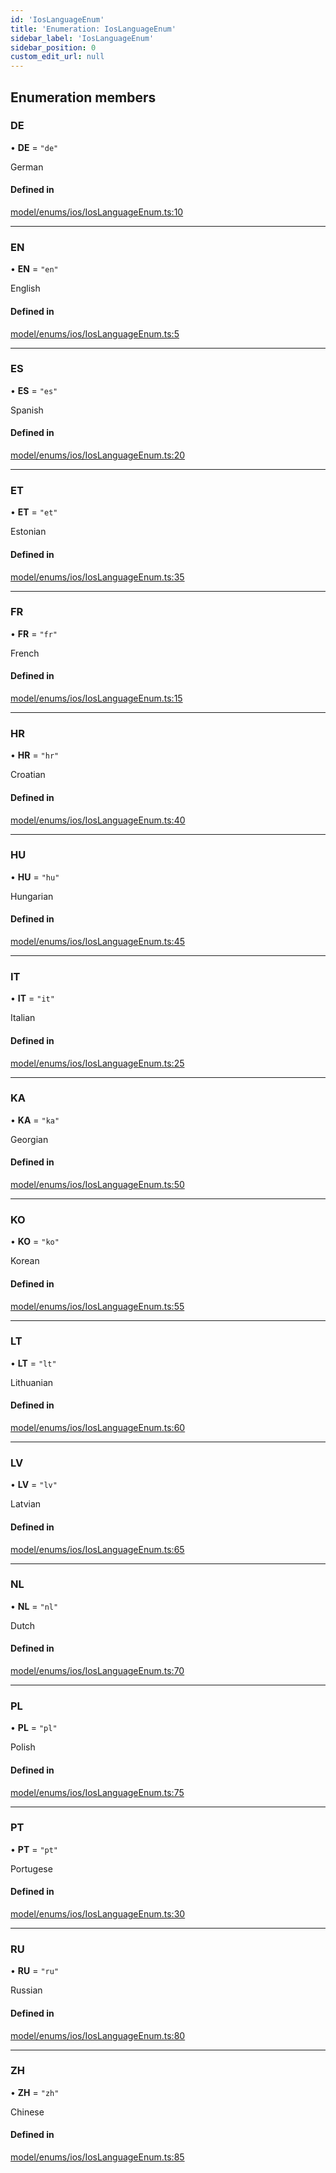 ```yaml
---
id: 'IosLanguageEnum'
title: 'Enumeration: IosLanguageEnum'
sidebar_label: 'IosLanguageEnum'
sidebar_position: 0
custom_edit_url: null
---
```


## Enumeration members

### DE

• **DE** = `"de"`

German

#### Defined in

[model/enums/ios/IosLanguageEnum.ts:10](https://github.com/tokenstreet-tech/react-native-idnow-videoident/blob/c599b31/src/model/enums/ios/IosLanguageEnum.ts#L10)

---

### EN

• **EN** = `"en"`

English

#### Defined in

[model/enums/ios/IosLanguageEnum.ts:5](https://github.com/tokenstreet-tech/react-native-idnow-videoident/blob/c599b31/src/model/enums/ios/IosLanguageEnum.ts#L5)

---

### ES

• **ES** = `"es"`

Spanish

#### Defined in

[model/enums/ios/IosLanguageEnum.ts:20](https://github.com/tokenstreet-tech/react-native-idnow-videoident/blob/c599b31/src/model/enums/ios/IosLanguageEnum.ts#L20)

---

### ET

• **ET** = `"et"`

Estonian

#### Defined in

[model/enums/ios/IosLanguageEnum.ts:35](https://github.com/tokenstreet-tech/react-native-idnow-videoident/blob/c599b31/src/model/enums/ios/IosLanguageEnum.ts#L35)

---

### FR

• **FR** = `"fr"`

French

#### Defined in

[model/enums/ios/IosLanguageEnum.ts:15](https://github.com/tokenstreet-tech/react-native-idnow-videoident/blob/c599b31/src/model/enums/ios/IosLanguageEnum.ts#L15)

---

### HR

• **HR** = `"hr"`

Croatian

#### Defined in

[model/enums/ios/IosLanguageEnum.ts:40](https://github.com/tokenstreet-tech/react-native-idnow-videoident/blob/c599b31/src/model/enums/ios/IosLanguageEnum.ts#L40)

---

### HU

• **HU** = `"hu"`

Hungarian

#### Defined in

[model/enums/ios/IosLanguageEnum.ts:45](https://github.com/tokenstreet-tech/react-native-idnow-videoident/blob/c599b31/src/model/enums/ios/IosLanguageEnum.ts#L45)

---

### IT

• **IT** = `"it"`

Italian

#### Defined in

[model/enums/ios/IosLanguageEnum.ts:25](https://github.com/tokenstreet-tech/react-native-idnow-videoident/blob/c599b31/src/model/enums/ios/IosLanguageEnum.ts#L25)

---

### KA

• **KA** = `"ka"`

Georgian

#### Defined in

[model/enums/ios/IosLanguageEnum.ts:50](https://github.com/tokenstreet-tech/react-native-idnow-videoident/blob/c599b31/src/model/enums/ios/IosLanguageEnum.ts#L50)

---

### KO

• **KO** = `"ko"`

Korean

#### Defined in

[model/enums/ios/IosLanguageEnum.ts:55](https://github.com/tokenstreet-tech/react-native-idnow-videoident/blob/c599b31/src/model/enums/ios/IosLanguageEnum.ts#L55)

---

### LT

• **LT** = `"lt"`

Lithuanian

#### Defined in

[model/enums/ios/IosLanguageEnum.ts:60](https://github.com/tokenstreet-tech/react-native-idnow-videoident/blob/c599b31/src/model/enums/ios/IosLanguageEnum.ts#L60)

---

### LV

• **LV** = `"lv"`

Latvian

#### Defined in

[model/enums/ios/IosLanguageEnum.ts:65](https://github.com/tokenstreet-tech/react-native-idnow-videoident/blob/c599b31/src/model/enums/ios/IosLanguageEnum.ts#L65)

---

### NL

• **NL** = `"nl"`

Dutch

#### Defined in

[model/enums/ios/IosLanguageEnum.ts:70](https://github.com/tokenstreet-tech/react-native-idnow-videoident/blob/c599b31/src/model/enums/ios/IosLanguageEnum.ts#L70)

---

### PL

• **PL** = `"pl"`

Polish

#### Defined in

[model/enums/ios/IosLanguageEnum.ts:75](https://github.com/tokenstreet-tech/react-native-idnow-videoident/blob/c599b31/src/model/enums/ios/IosLanguageEnum.ts#L75)

---

### PT

• **PT** = `"pt"`

Portugese

#### Defined in

[model/enums/ios/IosLanguageEnum.ts:30](https://github.com/tokenstreet-tech/react-native-idnow-videoident/blob/c599b31/src/model/enums/ios/IosLanguageEnum.ts#L30)

---

### RU

• **RU** = `"ru"`

Russian

#### Defined in

[model/enums/ios/IosLanguageEnum.ts:80](https://github.com/tokenstreet-tech/react-native-idnow-videoident/blob/c599b31/src/model/enums/ios/IosLanguageEnum.ts#L80)

---

### ZH

• **ZH** = `"zh"`

Chinese

#### Defined in

[model/enums/ios/IosLanguageEnum.ts:85](https://github.com/tokenstreet-tech/react-native-idnow-videoident/blob/c599b31/src/model/enums/ios/IosLanguageEnum.ts#L85)
